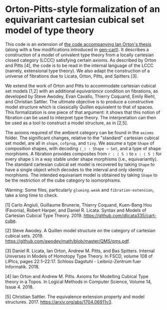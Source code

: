 # Orton-Pitts-style formalization of an equivariant cartesian cubical set model of type theory

This code is an extension of [the code accompanying Ian Orton's thesis](https://www.repository.cam.ac.uk/handle/1810/288558) (along with a few modifications introduced in [gen-cart](https://github.com/mortberg/gen-cart)). It describes a construction of a model of univalent type theory from a locally cartesian closed category (LCCC) satisfying certain axioms. As described by Orton and Pitts [4], the code is to be read in the internal language of the LCCC (namely, extensional type theory). We also adapt the construction of a universe of fibrations due to Licata, Orton, Pitts, and Spitters [3].

We extend the work of Orton and Pitts to accommodate cartesian cubical set models [1,2] with an additional *equivariance* condition on fibrations, as developed by Steve Awodey, Evan Cavallo, Thierry Coquand, Emily Riehl, and Christian Sattler. The ultimate objective is to produce a constructive model structure which is classically Quillen equivalent to that of spaces. This formalization is one piece of that argument: it shows that this notion of fibration can be used to interpret type theory. The interpretation can then be used as a tool to construct a model structure, as in [2,5].

The axioms required of the ambient category can be found in the `axioms` folder. The significant changes, relative to the "standard" cartesian cubical set model, are all in `shape`, `cofprop`, and `tiny`. We assume a type `Shape` of composition shapes, with decoding `⟨_⟩ : Shape → Set`, and a type of shape morphisms. A fibration provides composites from `r : ⟨ S ⟩` to `s : ⟨ S ⟩` for every shape `S` in a way stable under shape morphisms (i.e., equivariantly). The standard cartesian cubical set model is recovered by taking `Shape` to have a single object which decodes to the interval and only identity morphisms. The intended equivariant model is obtained by taking `Shape` to be the restriction of the cube category to isomorphisms.

Warning: Some files, particularly `glueing.weak` and `fibration-extension`, take a long time to check.

[1] Carlo Angiuli, Guillaume Brunerie, Thierry Coquand, Kuen-Bang Hou (Favonia), Robert Harper, and Daniel R. Licata. Syntax and Models of Cartesian Cubical Type Theory. 2019. https://github.com/dlicata335/cart-cube.

[2] Steve Awodey. A Quillen model structure on the category of cartesian cubical sets. 2019. https://github.com/awodey/math/blob/master/QMS/qms.pdf.

[3] Daniel R. Licata, Ian Orton, Andrew M. Pitts, and Bas Spitters. Internal Universes in Models of Homotopy Type Theory. In FSCD, volume 108 of LIPIcs, pages 22:1–22:17. Schloss Dagstuhl - Leibniz-Zentrum fuer Informatik. 2018.

[4] Ian Orton and Andrew M. Pitts. Axioms for Modelling Cubical Type theory in a Topos. In Logical Methods in Computer Science, Volume 14, Issue 4. 2018.

[5] Christian Sattler. The equivalence extension property and model structures. 2017. https://arxiv.org/abs/1704.06911v3.

